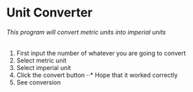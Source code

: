# Unit Converter

###### This program will convert *metric* units into *imperial* units

1. First input the number of whatever you are going to convert
2. Select metric unit
3. Select imperial unit
4. Click the convert button
⋅⋅* Hope that it worked correctly 
5. See conversion